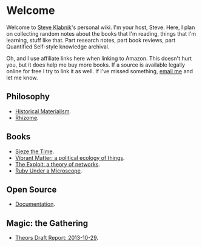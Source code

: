 Welcome
=======

Welcome to [Steve Klabnik](http://steveklabnik.com)'s personal wiki. I'm
your host, Steve. Here, I plan on collecting random notes about the
books that I'm reading, things that I'm learning, stuff like that. Part
research notes, part book reviews, part Quantified Self-style knowledge
archival.

Oh, and I use affiliate links here when linking to Amazon. This doesn't
hurt you, but it does help me buy more books. If a source is available
legally online for free I try to link it as well. If I've missed
something, [email me](mailto:steve@steveklabnik.com) and let me know.

Philosophy
----------

-   [Historical
    Materialism](content/historical-materialism.html).
-   [Rhizome](content/rhizome.html).

Books
-----

-   [Sieze the Time](content/sieze-the-time.html).
-   [Vibrant Matter: a political ecology of things](content/vibrant-matter.html).
-   [The Exploit: a theory of networks](content/the-exploit.html).
-   [Ruby Under a Microscope](content/ruby-under-a-microscope.html).

Open Source
-----------

-   [Documentation](content/writing-documentation.html).

Magic: the Gathering
--------------------

- [Theors Draft Report: 2013-10-29](content/mtg/2013-10-29-theros-draft-report.html).
